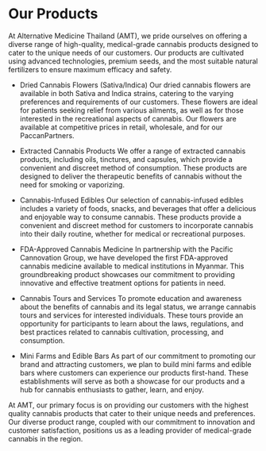 # Our Products

At Alternative Medicine Thailand (AMT), we pride ourselves on offering a diverse range of high-quality, medical-grade cannabis products designed to cater to the unique needs of our customers. Our products are cultivated using advanced technologies, premium seeds, and the most suitable natural fertilizers to ensure maximum efficacy and safety.

- Dried Cannabis Flowers (Sativa/Indica)
Our dried cannabis flowers are available in both Sativa and Indica strains, catering to the varying preferences and requirements of our customers. These flowers are ideal for patients seeking relief from various ailments, as well as for those interested in the recreational aspects of cannabis. Our flowers are available at competitive prices in retail, wholesale, and for our PaccanPartners.

- Extracted Cannabis Products
We offer a range of extracted cannabis products, including oils, tinctures, and capsules, which provide a convenient and discreet method of consumption. These products are designed to deliver the therapeutic benefits of cannabis without the need for smoking or vaporizing.

- Cannabis-Infused Edibles
Our selection of cannabis-infused edibles includes a variety of foods, snacks, and beverages that offer a delicious and enjoyable way to consume cannabis. These products provide a convenient and discreet method for customers to incorporate cannabis into their daily routine, whether for medical or recreational purposes.

- FDA-Approved Cannabis Medicine
In partnership with the Pacific Cannovation Group, we have developed the first FDA-approved cannabis medicine available to medical institutions in Myanmar. This groundbreaking product showcases our commitment to providing innovative and effective treatment options for patients in need.

- Cannabis Tours and Services
To promote education and awareness about the benefits of cannabis and its legal status, we arrange cannabis tours and services for interested individuals. These tours provide an opportunity for participants to learn about the laws, regulations, and best practices related to cannabis cultivation, processing, and consumption.

- Mini Farms and Edible Bars
As part of our commitment to promoting our brand and attracting customers, we plan to build mini farms and edible bars where customers can experience our products first-hand. These establishments will serve as both a showcase for our products and a hub for cannabis enthusiasts to gather, learn, and enjoy.

At AMT, our primary focus is on providing our customers with the highest quality cannabis products that cater to their unique needs and preferences. Our diverse product range, coupled with our commitment to innovation and customer satisfaction, positions us as a leading provider of medical-grade cannabis in the region.